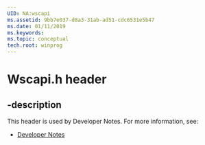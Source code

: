 ```yaml
---
UID: NA:wscapi
ms.assetid: 9bb7e037-d8a3-31ab-ad51-cdc6531e5b47
ms.date: 01/11/2019
ms.keywords: 
ms.topic: conceptual
tech.root: winprog
---
```


# Wscapi.h header


## -description


This header is used by Developer Notes. For more information, see:

- [Developer Notes](../_winprog/index.md)

